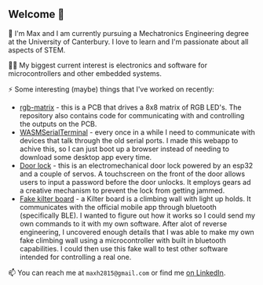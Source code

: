 ## Welcome 👋

🤖 I'm Max and I am currently pursuing a Mechatronics Engineering degree at the University of Canterbury. I love to learn and I'm passionate about all aspects of STEM.

👨‍💻 My biggest current interest is electronics and software for microcontrollers and other embedded systems.

⚡ Some interesting (maybe) things that I've worked on recently:
- [rgb-matrix](https://github.com/1-max-1/rgb-matrix) - this is a PCB that drives a 8x8 matrix of RGB LED's. The repository also contains code for communicating with and controlling the outputs on the PCB.
- [WASMSerialTerminal](https://github.com/1-max-1/WASMSerialTerminal) - every once in a while I need to communicate with devices that talk through the old serial ports. I made this webapp to achive this, so I can just boot up a browser instead of needing to download some desktop app every time.
- [Door lock](https://github.com/1-max-1/arcady-door-lock/blob/main/README.md) - this is an electromechanical door lock powered by an esp32 and a couple of servos. A touchscreen on the front of the door allows users to input a password before the door unlocks. It employs gears ad a creative mechanism to prevent the lock from getting jammed.
- [Fake kilter board](https://github.com/1-max-1/fake_kilter_board) - a Kilter board is a climbing wall with light up holds. It communicates with the official mobile app through bluetooth (specifically BLE). I wanted to figure out how it works so I could send my own commands to it with my own software. After alot of reverse engineering, I uncovered enough details that I was able to make my own fake climbing wall using a microcontroller with built in bluetooth capabilities. I could then use this fake wall to test other software intended for controlling a real one.

📫 You can reach me at `maxh2815@gmail.com` or find me [on LinkedIn](https://www.linkedin.com/in/max-hosking-a92707315/).
